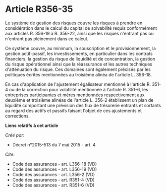 # Article R356-35

Le système de gestion des risques couvre les risques à prendre en considération dans le calcul du capital de solvabilité
requis conformément aux articles R. 356-19 à R. 356-22, ainsi que les risques n'entrant pas ou n'entrant pas pleinement dans
ce calcul. 

Ce système couvre, au minimum, la souscription et le provisionnement, la gestion actif-passif, les investissements, en
particulier dans les contrats financiers, la gestion du risque de liquidité et de concentration, la gestion du risque
opérationnel ainsi que la réassurance et les autres techniques d'atténuation du risque. Ces domaines sont également précisés
par les politiques écrites mentionnées au troisième alinéa de l'article L. 356-18. 

En cas d'application de l'ajustement égalisateur mentionné à l'article R. 351-4 ou de la correction pour volatilité
mentionnée à l'article R. 351-6, les entreprises participantes et mères mentionnées respectivement aux deuxième et troisième
alinéas de l'article L. 356-2 établissent un plan de liquidité comportant une prévision des flux de trésorerie entrants et
sortants au regard des actifs et passifs faisant l'objet de ces ajustements et corrections.

**Liens relatifs à cet article**

_Créé par_:

  - Décret n°2015-513 du 7 mai 2015 - art. 4

_Cite_:

  - Code des assurances - art. L356-18 (VD)
  - Code des assurances - art. L356-19 (VD)
  - Code des assurances - art. L356-2 (VD)
  - Code des assurances - art. R351-4 (VD)
  - Code des assurances - art. R351-6 (VD)
